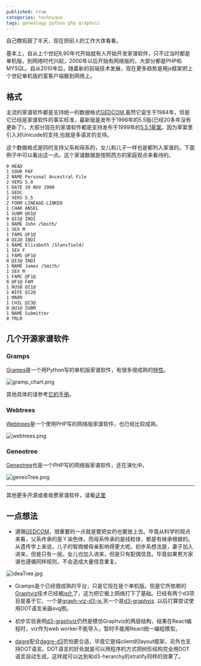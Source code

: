 ```yaml
---
published: true
categories: technique
tags: genealogy python php graphviz
---
```

自己瞎捣鼓了半天，现在把前人的工作大体看看。

基本上，自从上个世纪8,90年代开始就有人开始开发家谱软件，只不过当时都是单机版，到网络时代兴起，2000年以后开始有网络版的，大部分都是PHP和MYSQL。自从2010年后，随着新的前端技术发展，现在更多趋势是用js框架把上个世纪单机版的富客户端搬到网络上。

## 格式
主流的家谱软件都是支持统一的数据格式[GEDCOM](https://en.wikipedia.org/wiki/GEDCOM),虽然它诞生于1984年，但是它已经是家谱软件的事实标准，最新版是发布于1996年的5.5版(已经20多年没有更新了)，大部分现在的家谱软件都是支持发布于1999年的[5.5.1草案](http://wiki-en.genealogy.net/Gedcom_5.5.1)。因为草案里引入对Unicode的支持,也就是多语言的支持。

这个数据格式是同时支持父系和母系的，女儿和儿子一样也是都列入家谱的。下面例子中可以看出这一点。这个家谱数据是按照西方的家庭观点来看待的。

```
0 HEAD
1 SOUR PAF
2 NAME Personal Ancestral File
2 VERS 5.0
1 DATE 30 NOV 2000
1 GEDC
2 VERS 5.5
2 FORM LINEAGE-LINKED
1 CHAR ANSEL
1 SUBM @U1@
0 @I1@ INDI
1 NAME John /Smith/
1 SEX M
1 FAMS @F1@
0 @I2@ INDI
1 NAME Elizabeth /Stansfield/
1 SEX F
1 FAMS @F1@
0 @I3@ INDI
1 NAME James /Smith/
1 SEX M
1 FAMC @F1@
0 @F1@ FAM
1 HUSB @I1@
1 WIFE @I2@
1 MARR
1 CHIL @I3@
0 @U1@ SUBM
1 NAME Submitter
0 TRLR
```

## 几个开源家谱软件

### Gramps

[Gramps](https://github.com/gramps-project/gramps)是一个用Python写的单机版家谱软件，有很多很成熟的[特性](https://www.gramps-project.org/wiki/index.php?title=Features)。

![gramp_chart.png]({{site.baseurl}}/images/gramp_chart.png)

其他具体的请参考[它的手册](https://www.gramps-project.org/wiki/index.php?title=User_manual)。

### Webtrees

[Webtrees](https://github.com/fisharebest/webtrees)是一个使用PHP写的网络版家谱软件，也已经比较成熟。

![webtrees.png]({{site.baseurl}}/images/webtrees.png)

### Geneotree

[Geneotree](http://www.geneotree.com/)也是一个PHP写的网络版家谱软件，还在演化中。

![geneoTree.png]({{site.baseurl}}/images/geneoTree.png)

-----

其他更多开源或者收费家谱软件，请看[这里](https://en.wikipedia.org/wiki/Genealogy_software)


## 一点想法

* 遵循[GEDCOM](https://en.wikipedia.org/wiki/GEDCOM)，很重要的一点就是要把女的也要放上去。毕竟从科学的观点来看，父系传承的是Ｙ染色体，而母系传承的是线粒体，都是有继承根据的。从遗传学上来说，儿子的智商被母亲影响得更大呢。初步系想法是，妻子加入进来，但是只有一层。女儿也加入进来，但是只有配偶信息。毕竟如果男方家谱也遵循同样规则，不会造成大量信息重复。

![ideaTree.jpg]({{site.baseurl}}/images/ideaTree.jpg)

* Gramps是个已经很成熟的平台，只是它现在是个单机版。但是它所依赖的[Graphviz](http://www.graphviz.org/)技术已经被[js化](https://github.com/mdaines/viz.js)了，这为把它搬上网络打下了基础。已经有两个d3项目是基于它，一个是[graph-viz-d3-js](https://github.com/mstefaniuk/graph-viz-d3-js),另一个是[d3-graphviz](https://github.com/magjac/d3-graphviz). 以后打算尝试使用DOT语言来画svg图。

* 初步实验表明[d3-graphviz](https://github.com/magjac/d3-graphviz)仍然是模仿Graphviz的两层结构，结果在React编程时，viz作为web worker不能导入，暂时不能用React统一编程模型。

* [dagre](https://github.com/dagrejs/dagre)配合[dagre-d3](https://github.com/dagrejs/dagre-d3)恐怕更合适，毕竟它是纯client的layout框架，另外也支持DOT语言。DOT语言的好处就是可以用程序的方式把树形结构完全用DOT
语言自动生成，这样就可以达到和d3-herarchy的stratify同样的效果了。
